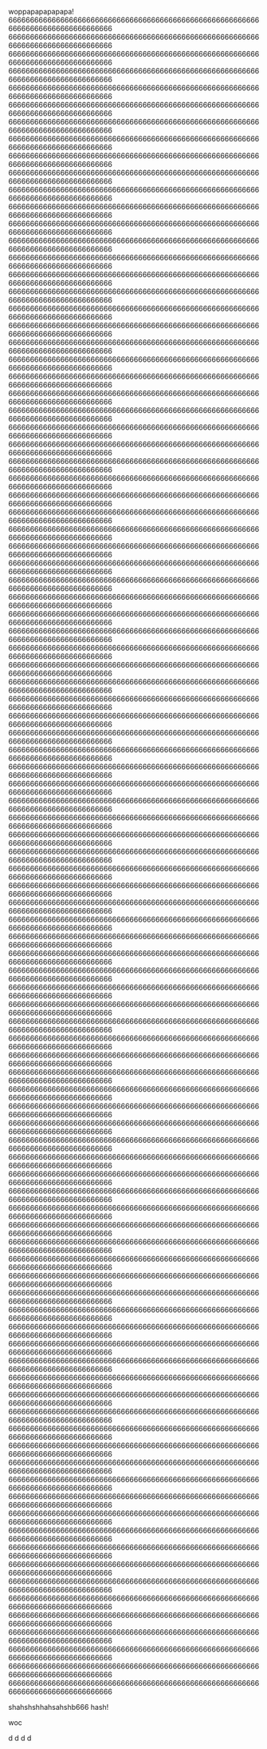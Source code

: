 woppapapapapapa!
6666666666666666666666666666666666666666666666666666666666666666666666666666666666
6666666666666666666666666666666666666666666666666666666666666666666666666666666666
6666666666666666666666666666666666666666666666666666666666666666666666666666666666
6666666666666666666666666666666666666666666666666666666666666666666666666666666666
6666666666666666666666666666666666666666666666666666666666666666666666666666666666
6666666666666666666666666666666666666666666666666666666666666666666666666666666666
6666666666666666666666666666666666666666666666666666666666666666666666666666666666
6666666666666666666666666666666666666666666666666666666666666666666666666666666666
6666666666666666666666666666666666666666666666666666666666666666666666666666666666
6666666666666666666666666666666666666666666666666666666666666666666666666666666666
6666666666666666666666666666666666666666666666666666666666666666666666666666666666
6666666666666666666666666666666666666666666666666666666666666666666666666666666666
6666666666666666666666666666666666666666666666666666666666666666666666666666666666
6666666666666666666666666666666666666666666666666666666666666666666666666666666666
6666666666666666666666666666666666666666666666666666666666666666666666666666666666
6666666666666666666666666666666666666666666666666666666666666666666666666666666666
6666666666666666666666666666666666666666666666666666666666666666666666666666666666
6666666666666666666666666666666666666666666666666666666666666666666666666666666666
6666666666666666666666666666666666666666666666666666666666666666666666666666666666
6666666666666666666666666666666666666666666666666666666666666666666666666666666666
6666666666666666666666666666666666666666666666666666666666666666666666666666666666
6666666666666666666666666666666666666666666666666666666666666666666666666666666666
6666666666666666666666666666666666666666666666666666666666666666666666666666666666
6666666666666666666666666666666666666666666666666666666666666666666666666666666666
6666666666666666666666666666666666666666666666666666666666666666666666666666666666
6666666666666666666666666666666666666666666666666666666666666666666666666666666666
6666666666666666666666666666666666666666666666666666666666666666666666666666666666
6666666666666666666666666666666666666666666666666666666666666666666666666666666666
6666666666666666666666666666666666666666666666666666666666666666666666666666666666
6666666666666666666666666666666666666666666666666666666666666666666666666666666666
6666666666666666666666666666666666666666666666666666666666666666666666666666666666
6666666666666666666666666666666666666666666666666666666666666666666666666666666666
6666666666666666666666666666666666666666666666666666666666666666666666666666666666
6666666666666666666666666666666666666666666666666666666666666666666666666666666666
6666666666666666666666666666666666666666666666666666666666666666666666666666666666
6666666666666666666666666666666666666666666666666666666666666666666666666666666666
6666666666666666666666666666666666666666666666666666666666666666666666666666666666
6666666666666666666666666666666666666666666666666666666666666666666666666666666666
6666666666666666666666666666666666666666666666666666666666666666666666666666666666
6666666666666666666666666666666666666666666666666666666666666666666666666666666666
6666666666666666666666666666666666666666666666666666666666666666666666666666666666
6666666666666666666666666666666666666666666666666666666666666666666666666666666666
6666666666666666666666666666666666666666666666666666666666666666666666666666666666
6666666666666666666666666666666666666666666666666666666666666666666666666666666666
6666666666666666666666666666666666666666666666666666666666666666666666666666666666
6666666666666666666666666666666666666666666666666666666666666666666666666666666666
6666666666666666666666666666666666666666666666666666666666666666666666666666666666
6666666666666666666666666666666666666666666666666666666666666666666666666666666666
6666666666666666666666666666666666666666666666666666666666666666666666666666666666
6666666666666666666666666666666666666666666666666666666666666666666666666666666666
6666666666666666666666666666666666666666666666666666666666666666666666666666666666
6666666666666666666666666666666666666666666666666666666666666666666666666666666666
6666666666666666666666666666666666666666666666666666666666666666666666666666666666
6666666666666666666666666666666666666666666666666666666666666666666666666666666666
6666666666666666666666666666666666666666666666666666666666666666666666666666666666
6666666666666666666666666666666666666666666666666666666666666666666666666666666666
6666666666666666666666666666666666666666666666666666666666666666666666666666666666
6666666666666666666666666666666666666666666666666666666666666666666666666666666666
6666666666666666666666666666666666666666666666666666666666666666666666666666666666
6666666666666666666666666666666666666666666666666666666666666666666666666666666666
6666666666666666666666666666666666666666666666666666666666666666666666666666666666
6666666666666666666666666666666666666666666666666666666666666666666666666666666666
6666666666666666666666666666666666666666666666666666666666666666666666666666666666
6666666666666666666666666666666666666666666666666666666666666666666666666666666666
6666666666666666666666666666666666666666666666666666666666666666666666666666666666
6666666666666666666666666666666666666666666666666666666666666666666666666666666666
6666666666666666666666666666666666666666666666666666666666666666666666666666666666
6666666666666666666666666666666666666666666666666666666666666666666666666666666666
6666666666666666666666666666666666666666666666666666666666666666666666666666666666
6666666666666666666666666666666666666666666666666666666666666666666666666666666666
6666666666666666666666666666666666666666666666666666666666666666666666666666666666
6666666666666666666666666666666666666666666666666666666666666666666666666666666666
6666666666666666666666666666666666666666666666666666666666666666666666666666666666
6666666666666666666666666666666666666666666666666666666666666666666666666666666666
6666666666666666666666666666666666666666666666666666666666666666666666666666666666
6666666666666666666666666666666666666666666666666666666666666666666666666666666666
6666666666666666666666666666666666666666666666666666666666666666666666666666666666
6666666666666666666666666666666666666666666666666666666666666666666666666666666666
6666666666666666666666666666666666666666666666666666666666666666666666666666666666
6666666666666666666666666666666666666666666666666666666666666666666666666666666666
6666666666666666666666666666666666666666666666666666666666666666666666666666666666
6666666666666666666666666666666666666666666666666666666666666666666666666666666666
6666666666666666666666666666666666666666666666666666666666666666666666666666666666
6666666666666666666666666666666666666666666666666666666666666666666666666666666666
6666666666666666666666666666666666666666666666666666666666666666666666666666666666
6666666666666666666666666666666666666666666666666666666666666666666666666666666666
6666666666666666666666666666666666666666666666666666666666666666666666666666666666
6666666666666666666666666666666666666666666666666666666666666666666666666666666666
6666666666666666666666666666666666666666666666666666666666666666666666666666666666
6666666666666666666666666666666666666666666666666666666666666666666666666666666666
6666666666666666666666666666666666666666666666666666666666666666666666666666666666
6666666666666666666666666666666666666666666666666666666666666666666666666666666666
6666666666666666666666666666666666666666666666666666666666666666666666666666666666
6666666666666666666666666666666666666666666666666666666666666666666666666666666666
6666666666666666666666666666666666666666666666666666666666666666666666666666666666
6666666666666666666666666666666666666666666666666666666666666666666666666666666666
6666666666666666666666666666666666666666666666666666666666666666666666666666666666
6666666666666666666666666666666666666666666666666666666666666666666666666666666666
6666666666666666666666666666666666666666666666666666666666666666666666666666666666














shahshshhahsahshb666
hash!



woc

d
d
d
d
